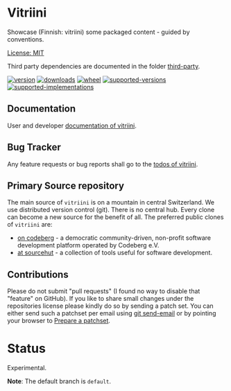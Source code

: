 # Vitriini

Showcase (Finnish: vitriini) some packaged content - guided by conventions.

[License: MIT](https://git.sr.ht/~sthagen/vitriini/tree/default/item/LICENSE)

Third party dependencies are documented in the folder [third-party](docs/third-party/README.md).

[![version](https://img.shields.io/pypi/v/vitriini.svg?style=flat)](https://pypi.python.org/pypi/vitriini/)
[![downloads](https://pepy.tech/badge/vitriini/month)](https://pepy.tech/project/vitriini)
[![wheel](https://img.shields.io/pypi/wheel/vitriini.svg?style=flat)](https://pypi.python.org/pypi/vitriini/)
[![supported-versions](https://img.shields.io/pypi/pyversions/vitriini.svg?style=flat)](https://pypi.python.org/pypi/vitriini/)
[![supported-implementations](https://img.shields.io/pypi/implementation/vitriini.svg?style=flat)](https://pypi.python.org/pypi/vitriini/)

## Documentation

User and developer [documentation of vitriini](https://codes.dilettant.life/docs/vitriini).

## Bug Tracker

Any feature requests or bug reports shall go to the [todos of vitriini](https://todo.sr.ht/~sthagen/vitriini).

## Primary Source repository

The main source of `vitriini` is on a mountain in central Switzerland.
We use distributed version control (git).
There is no central hub.
Every clone can become a new source for the benefit of all.
The preferred public clones of `vitriini` are:

* [on codeberg](https://codeberg.org/sthagen/vitriini) - a democratic community-driven, non-profit software development platform operated by Codeberg e.V.
* [at sourcehut](https://git.sr.ht/~sthagen/vitriini) - a collection of tools useful for software development.

## Contributions

Please do not submit "pull requests" (I found no way to disable that "feature" on GitHub).
If you like to share small changes under the repositories license please kindly do so by sending a patch set.
You can either send such a patchset per email using [git send-email](https://git-send-email.io) or by
pointing your browser to [Prepare a patchset](https://git.sr.ht/~sthagen/vitriini/send-email).

# Status

Experimental.

**Note**: The default branch is `default`.

